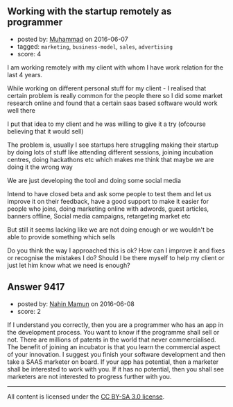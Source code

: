 ## Working with the startup remotely as programmer

- posted by: [Muhammad](https://stackexchange.com/users/1844893/muhammad) on 2016-06-07
- tagged: `marketing`, `business-model`, `sales`, `advertising`
- score: 4

I am working remotely with my client with whom I have work relation for the last 4 years.

While working on different personal stuff for my client - I realised that certain problem is really common for the people there so I did some market research online and found that a certain saas based software would work well there 

I put that idea to my client and he was willing to give it a try (ofcourse believing that it would sell)

The problem is, usually I see startups here struggling making their startup by doing lots of stuff like attending different sessions, joining incubation centres, doing hackathons etc which makes me think that maybe we are doing it the wrong way 

We are just developing the tool and doing some social media

Intend to have closed beta and ask some people to test them and let us improve it on their feedback, have a good support to make it easier for people who joins, doing marketing online with adwords, guest articles, banners offline, Social media campaigns, retargeting market etc

But still it seems lacking like we are not doing enough or we wouldn't be able to provide something which sells

Do you think the way I approached this is ok? How can I improve it and fixes or recognise the mistakes I do? Should I be there myself to help my client or just let him know what we need is enough?


## Answer 9417

- posted by: [Nahin Mamun](https://stackexchange.com/users/8594192/nahin-mamun) on 2016-06-08
- score: 2

If I understand you correctly, then you are a programmer who has an app in the development process. You want to know if the programme shall sell or not. There are millions of patents in the world that never commercialised. The benefit of joining an incubator is that you learn the commercial aspect of your innovation. I suggest you finish your software development and then take a SAAS marketer on board. If your app has potential, then a marketer shall be interested to work with you. If it has no potential, then you shall see marketers are not interested to progress further with you.



---

All content is licensed under the [CC BY-SA 3.0 license](https://creativecommons.org/licenses/by-sa/3.0/).
